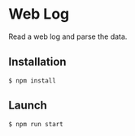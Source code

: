 # Web Log

Read a web log and parse the data.

## Installation

```
$ npm install
```

## Launch

```
$ npm run start
```
